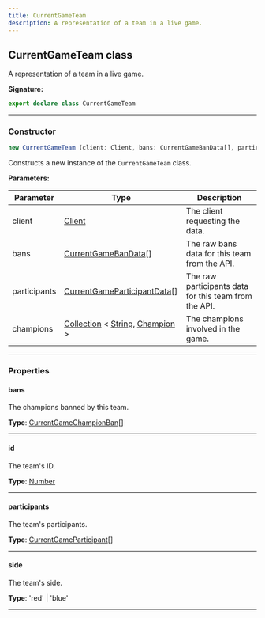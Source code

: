 ```yaml
---
title: CurrentGameTeam
description: A representation of a team in a live game.
---
```


## CurrentGameTeam class

A representation of a team in a live game.

**Signature:**

```ts
export declare class CurrentGameTeam 
```

---

### Constructor

```ts
new CurrentGameTeam (client: Client, bans: CurrentGameBanData[], participants: CurrentGameParticipantData[], champions: Collection<string, Champion>)
```

Constructs a new instance of the `CurrentGameTeam` class.

**Parameters:**

| Parameter | Type | Description |
| --------- | ---- | ----------- |
| client | [Client](/api/Client.md) | The client requesting the data. |
| bans | [CurrentGameBanData](/api/CurrentGameBanData.md)[] | The raw bans data for this team from the API. |
| participants | [CurrentGameParticipantData](/api/CurrentGameParticipantData.md)[] | The raw participants data for this team from the API. |
| champions | [Collection](https://discord.js.org/#/docs/collection/stable/class/Collection) \< [String](https://developer.mozilla.org/en-US/docs/Web/JavaScript/Reference/Global_Objects/String), [Champion](/api/Champion.md) \> | The champions involved in the game. |
---

### Properties

#### bans

The champions banned by this team.



**Type**: [CurrentGameChampionBan](/api/CurrentGameChampionBan.md)[]

---

#### id

The team's ID.



**Type**: [Number](https://developer.mozilla.org/en-US/docs/Web/JavaScript/Reference/Global_Objects/Number)

---

#### participants

The team's participants.



**Type**: [CurrentGameParticipant](/api/CurrentGameParticipant.md)[]

---

#### side

The team's side.



**Type**: 'red' \| 'blue'

---

